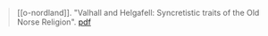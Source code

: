 > [[o-nordland]]. "Valhall and Helgafell: Syncretistic traits of the Old Norse Religion". [pdf](a/o-nordlandUNKNOWN.pdf)